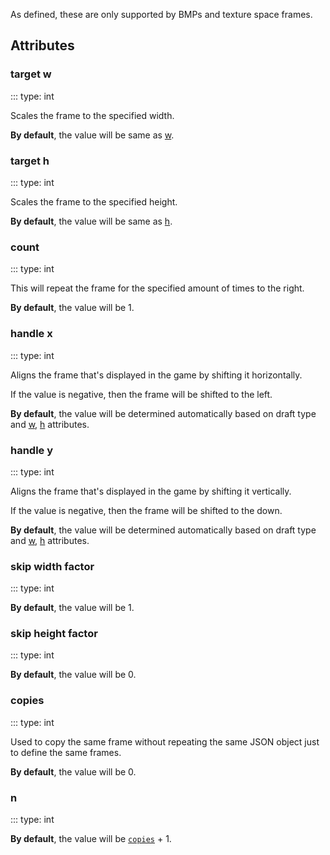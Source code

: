 As defined, these are only supported by BMPs and texture space frames.

## Attributes

### target w
::: type: int

Scales the frame to the specified width.

**By default**, the value will be same as [w](#w).

### target h
::: type: int

Scales the frame to the specified height.

**By default**, the value will be same as [h](#h).

### count
::: type: int

This will repeat the frame for the specified amount of times to the right.

**By default**, the value will be 1.

### handle x
::: type: int

Aligns the frame that's displayed in the game by shifting it horizontally.

If the value is negative, then the frame will be shifted to the left.

**By default**, the value will be determined automatically based on draft type and [w](#w), [h](#h) attributes.

### handle y
::: type: int

Aligns the frame that's displayed in the game by shifting it vertically.

If the value is negative, then the frame will be shifted to the down.

**By default**, the value will be determined automatically based on draft type and [w](#w), [h](#h) attributes.

### skip width factor
::: type: int

**By default**, the value will be 1.

### skip height factor
::: type: int

**By default**, the value will be 0.

### copies
::: type: int

Used to copy the same frame without repeating the same JSON object just to define the same frames.

**By default**, the value will be 0.

### n
::: type: int

**By default**, the value will be [`copies`](#copies) + 1.